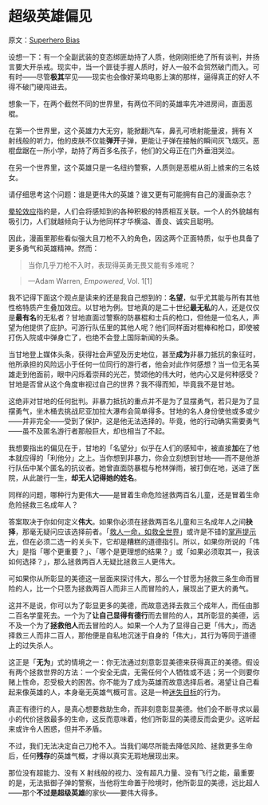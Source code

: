 # 超级英雄偏见

原文：[Superhero Bias](https://www.readthesequences.com/Superhero-Bias)

设想一下：有一个全副武装的变态绑匪劫持了人质，他刚刚拒绝了所有谈判，并扬言要大开杀戒。现实中，当一个匪徒手握人质时，好人一般不会贸然破门而入。可有时——尽管**极其**罕见——现实也会像好莱坞电影上演的那样，逼得真正的好人不得不破门硬闯进去。

想象一下，在两个截然不同的世界里，有两位不同的英雄率先冲进房间，直面恶棍。

在第一个世界里，这个英雄力大无穷，能掀翻汽车，鼻孔可喷射能量波，拥有 X 射线般的听力，他的皮肤不仅能**弹开**子弹，更能让子弹在接触的瞬间灰飞烟灭。恶棍盘踞在一所小学，劫持了两百多名孩子，他们的父母正在门外垂泪哭泣。

在另一个世界里，这个英雄只是一名纽约警察，人质则是恶棍从街上掳来的三名妓女。

请仔细思考这个问题：谁是更伟大的英雄？谁又更有可能拥有自己的漫画杂志？

[晕轮效应](https://www.readthesequences.com/The-Halo-Effect)指的是，人们会将感知到的各种积极的特质相互关联。一个人的外貌越有吸引力，人们就越倾向于认为他同样才华横溢、善良、诚实且聪明。

因此，漫画里那些看似强大且刀枪不入的角色，因这两个正面特质，似乎也具备了更多勇气和英雄精神。然而：

> 当你几乎刀枪不入时，表现得英勇无畏又能有多难呢？

>

> —Adam Warren, *Empowered*, Vol. 1[1]

我不记得下面这个观点是读来的还是我自己想到的：**名望**，似乎尤其能与所有其他性格特质产生叠加效应。以甘地为例。甘地真的是二十世纪**最无私**的人，还是仅仅是**最有名**的无私者？甘地直面过警察的防暴棍和士兵的枪口，但他是一位名人，声望为他提供了庇护。可游行队伍里的其他人呢？他们同样面对棍棒和枪口，即使被打伤入院或中弹身亡了，也绝不会登上国际新闻的头条。

当甘地登上媒体头条，获得社会声望及历史地位，甚至**成为**非暴力抵抗的象征时，他所承担的风险远小于任何一位同行的游行者，他会对此作何感想？当一位无名英雄走到他面前，眼中闪烁着崇拜的光芒，赞颂他的伟大时，他内心又是何种感受？甘地是否曾从这个角度审视过自己的世界？我不得而知，毕竟我不是甘地。

这绝非对甘地的任何批判。非暴力抵抗的重点并不是为了显摆勇气，若只是为了显摆勇气，坐木桶去挑战尼亚加拉大瀑布会简单得多。甘地的名人身份使他或多或少——并非完全——受到了保护，这是他无法选择的。毕竟，他的行动确实需要勇气——虽不及匿名游行者那般巨大，却也相当了不起。

我想要指出的偏见在于，甘地的「名望分」似乎在人们的感知中，被直接**加**在了他本就应得的「利他分」之上。当你想到非暴力，你会立刻想到甘地——而不是他游行队伍中某个匿名的抗议者。她曾直面防暴棍与枪林弹雨，被打倒在地，送进了医院，从此跛行一生，**却无人记得她的姓名**。

同样的问题，哪种行为更伟大——是冒着生命危险拯救两百名儿童，还是冒着生命危险拯救三名成年人？

答案取决于你如何定义**伟大**。如果你必须在拯救两百名儿童和三名成年人之间**抉择**，那毫无疑问应该选择前者。「[救人一命，如救全世界](https://www.readthesequences.com/One-Life-Against-The-World)」或许是不错的[掌声提示光](https://www.readthesequences.com/Applause-Lights)，但在必须二选一的关头下，它却是糟糕的道德指引。所以，如果你所说的「伟大」是指「哪个更重要？」、「哪个是更理想的结果？」或「如果必须取其一，我该如何选择？」，那么拯救两百人无疑比拯救三人更伟大。

可如果你从所彰显的美德这一层面来探讨伟大，那么一个甘愿为拯救三条生命而冒险的人，比一个只愿为拯救两百人而非三人而冒险的人，展现出了更大的勇气。

这并不是说，你可以为了彰显更多的美德，而故意选择去救三个成年人，而任由那二百名学童死去。一个为了**让自己显得有德行**而去冒险的人，其所彰显的美德，远不及一个为了**拯救他人**而去冒险的人。如果一个人为了显得自己更「伟大」，而选择救三人而非二百人，那他便是自私地沉迷于自身的「伟大」，其行为等同于道德上的过失杀人。

这正是「**无为**」式的情境之一：你无法通过刻意彰显美德来获得真正的美德。假设有两个拯救世界的方法：一个安全无虞，无需任何个人牺牲或不适；另一个则要你赌上性命，忍受极大的困苦。你不能为了成为英雄而故意选择后者。渴望让自己看起来像英雄的人，本身毫无英雄气概可言。这是一种[迷失目标](https://www.readthesequences.com/Lost-Purposes)的行为。

真正有德行的人，是真心想要救助生命，而非刻意彰显美德。他们会不断寻求以最小的代价拯救最多的生命，这反而意味着，他们所彰显的美德反而会更少。这听起来或许令人困惑，但并不矛盾。

不过，我们无法决定自己刀枪不入。当我们竭尽所能去降低风险、拯救更多生命后，任何**残存**的英雄气概，才得以真实无瑕地展现出来。

那位没有超能力、没有 X 射线般的视力、没有超凡力量、没有飞行之能，最重要的是，无法抵御子弹的警察，当他将生命置于险境时，他所彰显的美德，远比超人——那个**不过是超级英雄**的家伙——要伟大得多。